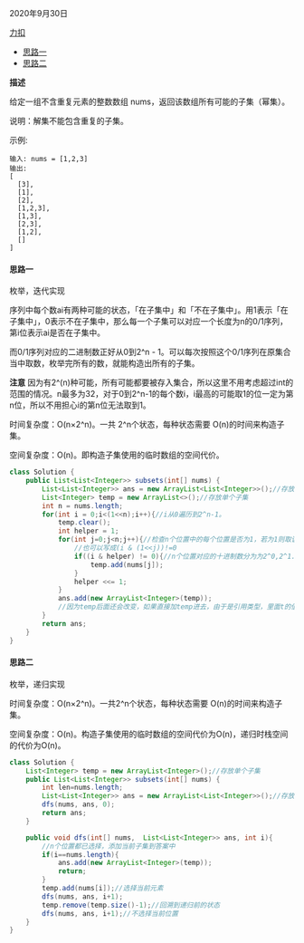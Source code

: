 2020年9月30日

[力扣](https://leetcode-cn.com/problems/subsets/solution/)

- [思路一](#思路一)
- [思路二](#思路二)

**描述**

给定一组不含重复元素的整数数组 nums，返回该数组所有可能的子集（幂集）。

说明：解集不能包含重复的子集。

示例:
```
输入: nums = [1,2,3]
输出:
[
  [3],
  [1],
  [2],
  [1,2,3],
  [1,3],
  [2,3],
  [1,2],
  []
]
```

#### 思路一

枚举，迭代实现

序列中每个数ai有两种可能的状态，「在子集中」和「不在子集中」。用1表示「在子集中」，0表示不在子集中，那么每一个子集可以对应一个长度为n的0/1序列，第i位表示ai是否在子集中。

而0/1序列对应的二进制数正好从0到2^n - 1。可以每次按照这个0/1序列在原集合当中取数，枚举完所有的数，就能构造出所有的子集。

**注意** 因为有2^(n)种可能，所有可能都要被存入集合，所以这里不用考虑超过int的范围的情况。n最多为32，对于0到2^n-1的每个数i，i最高的可能取1的位一定为第n位，所以不用担心i的第n位无法取到1。

时间复杂度：O(n×2^n)。一共 2^n个状态，每种状态需要 O(n)的时间来构造子集。

空间复杂度：O(n)。即构造子集使用的临时数组的空间代价。

```java
class Solution {
    public List<List<Integer>> subsets(int[] nums) {
        List<List<Integer>> ans = new ArrayList<List<Integer>>();//存放答案
        List<Integer> temp = new ArrayList<>();//存放单个子集
        int n = nums.length;
        for(int i = 0;i<(1<<n);i++){//i从0遍历到2^n-1。
            temp.clear();
            int helper = 1;
            for(int j=0;j<n;j++){//检查n个位置中的每个位置是否为1，若为1则取该位置的元素，否则不取。
                //也可以写成(i & (1<<j))!=0
                if((i & helper) != 0){//n个位置对应的十进制数分为为2^0,2^1...2^n。
                    temp.add(nums[j]);
                }
                helper <<= 1;
            }
            ans.add(new ArrayList<Integer>(temp));
            //因为temp后面还会改变，如果直接加temp进去，由于是引用类型，里面t的值和外面t的值是同变化的。
        }
        return ans;
    }
}
```

#### 思路二

枚举，递归实现

时间复杂度：O(n×2^n)。一共2^n个状态，每种状态需要 O(n)的时间来构造子集。

空间复杂度：O(n)。构造子集使用的临时数组的空间代价为O(n)，递归时栈空间的代价为O(n)。

```java
class Solution {
    List<Integer> temp = new ArrayList<Integer>();//存放单个子集
    public List<List<Integer>> subsets(int[] nums) {
        int len=nums.length;
        List<List<Integer>> ans = new ArrayList<List<Integer>>();//存放答案
        dfs(nums, ans, 0);
        return ans;
    }

    public void dfs(int[] nums,  List<List<Integer>> ans, int i){
        //n个位置都已选择，添加当前子集到答案中
        if(i==nums.length){
            ans.add(new ArrayList<Integer>(temp));
            return;
        }
        temp.add(nums[i]);//选择当前元素
        dfs(nums, ans, i+1);
        temp.remove(temp.size()-1);//回溯到递归前的状态
        dfs(nums, ans, i+1);//不选择当前位置
    }
}
```
